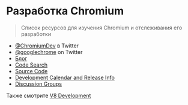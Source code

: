 # Разработка Chromium

> Список ресурсов для изучения Chromium и отслеживания его разработки

- [@ChromiumDev](https://twitter.com/ChromiumDev) в Twitter
- [@googlechrome](https://twitter.com/googlechrome) on Twitter
- [Блог](https://blog.chromium.org)
- [Code Search](https://cs.chromium.org/)
- [Source Code](https://cs.chromium.org/chromium/src/)
- [Development Calendar and Release Info](https://www.chromium.org/developers/calendar)
- [Discussion Groups](http://www.chromium.org/developers/discussion-groups)

Также смотрите [V8 Development](v8-development.md)